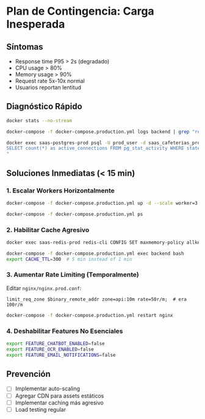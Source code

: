# Plan de Contingencia: Carga Inesperada

## Síntomas
- Response time P95 > 2s (degradado)
- CPU usage > 80%
- Memory usage > 90%
- Request rate 5x-10x normal
- Usuarios reportan lentitud

## Diagnóstico Rápido
```bash
docker stats --no-stream

docker-compose -f docker-compose.production.yml logs backend | grep "response_time"

docker exec saas-postgres-prod psql -U prod_user -d saas_cafeterias_prod -c "
SELECT count(*) as active_connections FROM pg_stat_activity WHERE state = 'active';
"
```

## Soluciones Inmediatas (< 15 min)

### 1. Escalar Workers Horizontalmente
```bash
docker-compose -f docker-compose.production.yml up -d --scale worker=3 --scale backend=2

docker-compose -f docker-compose.production.yml ps
```

### 2. Habilitar Cache Agresivo
```bash
docker exec saas-redis-prod redis-cli CONFIG SET maxmemory-policy allkeys-lru

docker-compose -f docker-compose.production.yml exec backend bash
export CACHE_TTL=300  # 5 min instead of 1 min
```

### 3. Aumentar Rate Limiting (Temporalmente)
Editar `nginx/nginx.prod.conf`:
```nginx
limit_req_zone $binary_remote_addr zone=api:10m rate=50r/m;  # era 100r/m
```
```bash
docker-compose -f docker-compose.production.yml restart nginx
```

### 4. Deshabilitar Features No Esenciales
```bash
export FEATURE_CHATBOT_ENABLED=false
export FEATURE_OCR_ENABLED=false
export FEATURE_EMAIL_NOTIFICATIONS=false
```

## Prevención
- [ ] Implementar auto-scaling
- [ ] Agregar CDN para assets estáticos
- [ ] Implementar caching más agresivo
- [ ] Load testing regular
